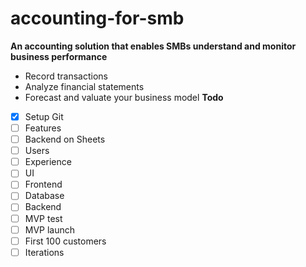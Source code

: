 # accounting-for-smb
**An accounting solution that enables SMBs understand and monitor business performance**
- Record transactions
- Analyze financial statements
- Forecast and valuate your business model
**Todo**
- [x] Setup Git
- [ ] Features
- [ ] Backend on Sheets
- [ ] Users
- [ ] Experience
- [ ] UI
- [ ] Frontend
- [ ] Database
- [ ] Backend
- [ ] MVP test
- [ ] MVP launch
- [ ] First 100 customers
- [ ] Iterations
